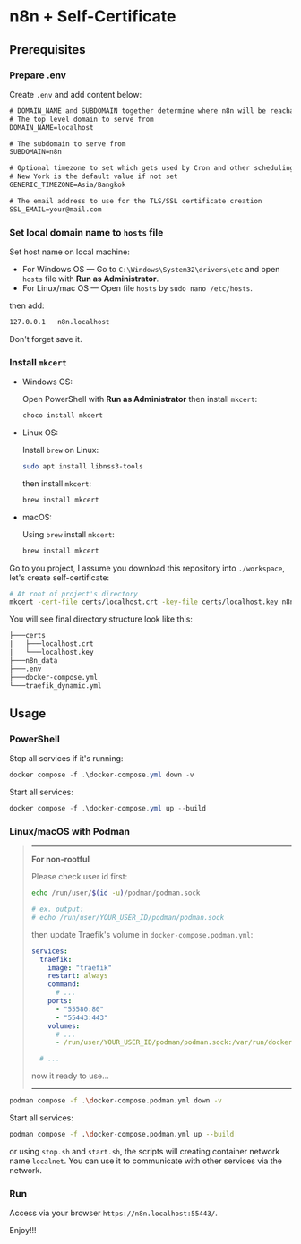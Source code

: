# n8n + Self-Certificate

## Prerequisites

### Prepare .env

Create `.env` and add content below:

```txt
# DOMAIN_NAME and SUBDOMAIN together determine where n8n will be reachable from
# The top level domain to serve from
DOMAIN_NAME=localhost

# The subdomain to serve from
SUBDOMAIN=n8n

# Optional timezone to set which gets used by Cron and other scheduling nodes
# New York is the default value if not set
GENERIC_TIMEZONE=Asia/Bangkok

# The email address to use for the TLS/SSL certificate creation
SSL_EMAIL=your@mail.com
```

### Set local domain name to `hosts` file

Set host name on local machine:

- For Windows OS — Go to `C:\Windows\System32\drivers\etc` and open `hosts` file with **Run as Administrator**.
- For Linux/mac OS — Open file `hosts` by `sudo nano /etc/hosts`.

then add:

```txt
127.0.0.1   n8n.localhost
```

Don't forget save it.

### Install `mkcert`

- Windows OS:

    Open PowerShell with **Run as Administrator** then install `mkcert`:

    ```ps1
    choco install mkcert
    ```

- Linux OS:

    Install `brew` on Linux:

    ```sh
    sudo apt install libnss3-tools
    ```

    then install `mkcert`:

    ```sh
    brew install mkcert
    ```

- macOS:

    Using `brew` install `mkcert`:

    ```sh
    brew install mkcert
    ```

Go to you project, I assume you download this repository into `./workspace`, let's create self-certificate:

```sh
# At root of project's directory
mkcert -cert-file certs/localhost.crt -key-file certs/localhost.key n8n.localhost
```

You will see final directory structure look like this:

```txt
├───certs
|   ├───localhost.crt
|   └───localhost.key
├───n8n_data
├───.env
├───docker-compose.yml
└───traefik_dynamic.yml
```

## Usage

### PowerShell

Stop all services if it's running:

```ps1
docker compose -f .\docker-compose.yml down -v
```

Start all services:

```ps1
docker compose -f .\docker-compose.yml up --build
```

### Linux/macOS with Podman

> ---
> **For non-rootful**
>
> Please check user id first:
>
> ```sh
> echo /run/user/$(id -u)/podman/podman.sock
> 
> # ex. output:
> # echo /run/user/YOUR_USER_ID/podman/podman.sock
> ```
>
> then update Traefik's volume in `docker-compose.podman.yml`:
>
> ```yml
> services:
>   traefik:
>     image: "traefik"
>     restart: always
>     command:
>       # ...
>     ports:
>       - "55580:80"
>       - "55443:443"
>     volumes:
>       # ...
>       - /run/user/YOUR_USER_ID/podman/podman.sock:/var/run/docker.sock:ro,Z
> 
>   # ...
> ```
>
> now it ready to use...
>
> ---

```sh
podman compose -f .\docker-compose.podman.yml down -v
```

Start all services:

```sh
podman compose -f .\docker-compose.podman.yml up --build
```

or using `stop.sh` and `start.sh`, the scripts will creating container network name `localnet`. You can use it to communicate with other services via the network.

### Run

Access via your browser `https://n8n.localhost:55443/`.

Enjoy!!!
